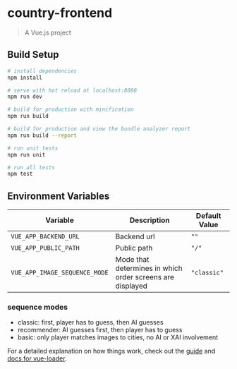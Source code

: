 # country-frontend

> A Vue.js project
## Build Setup

``` bash
# install dependencies
npm install

# serve with hot reload at localhost:8080
npm run dev

# build for production with minification
npm run build

# build for production and view the bundle analyzer report
npm run build --report

# run unit tests
npm run unit

# run all tests
npm test
```

## Environment Variables

| Variable    | Description                                               | Default Value |
|-------------|-----------------------------------------------------------|---------------|
| `VUE_APP_BACKEND_URL` | Backend url                                               | `""`          |
| `VUE_APP_PUBLIC_PATH`          | Public path                                               | `"/"`         |
| `VUE_APP_IMAGE_SEQUENCE_MODE` | Mode that determines in which order screens are displayed | `"classic"`   |

### sequence modes ###
- classic: first, player has to guess, then AI guesses
- recommender: AI guesses first, then player has to guess
- basic: only player matches images to cities, no AI or XAI involvement


For a detailed explanation on how things work, check out the [guide](http://vuejs-templates.github.io/webpack/) and [docs for vue-loader](http://vuejs.github.io/vue-loader).
